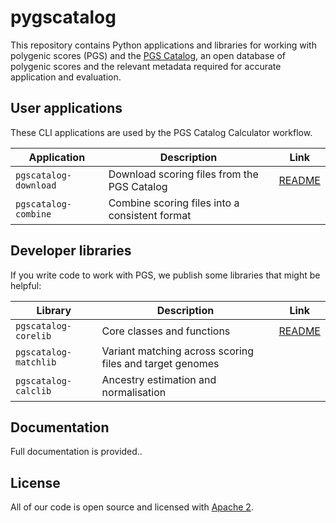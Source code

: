 # pygscatalog

This repository contains Python applications and libraries for working with polygenic scores (PGS) and the [PGS Catalog](https://www.pgscatalog.org/), an open database of polygenic scores and the relevant metadata required for accurate application and evaluation. 
## User applications 

These CLI applications are used by the PGS Catalog Calculator workflow. 

| Application           | Description                                    | Link                                                  |
|-----------------------|------------------------------------------------|-------------------------------------------------------|
| `pgscatalog-download` | Download scoring files from the PGS Catalog    | [README](pgscatalog.downloadapp/pgscatalog/README.md) |
| `pgscatalog-combine`  | Combine scoring files into a consistent format |


## Developer libraries

If you write  code to work with PGS, we publish some libraries that might be helpful:


| Library                | Description                                              | Link                                              |
|------------------------|----------------------------------------------------------|---------------------------------------------------|
| `pgscatalog-corelib`   | Core classes and functions                               | [README](pgscatalog.corelib/pgscatalog/README.md) |
| `pgscatalog-matchlib`  | Variant matching across scoring files and target genomes |
| `pgscatalog-calclib`   | Ancestry estimation and normalisation                    |


## Documentation

Full documentation is provided.. 

## License

All of our code is open source and licensed with [Apache 2](LICENSE).